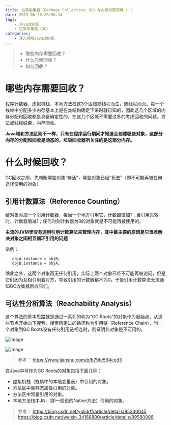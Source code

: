 ```yaml
---
title: 垃圾收集器（Garbage Collection，GC）与内存分配策略（一）
date: 2019-06-20 20:56:34
tags:
	- Java虚拟机
	- 垃圾收集器（GC）
categories:
	- 深入理解Java虚拟机
---
```


> - 哪些内存需要回收？
> - 什么时候回收？
> - 如何回收？


# 哪些内存需要回收？

程序计数器、虚拟机栈、本地方法栈这3个区域随线程而生，随线程而灭。每一个栈帧中分配多少内存基本上是在类结构确定下来时就已知的，因此这几个区域的内存分配和回收都是具备确定性的，在这几个区域不需要过多的考虑回收的问题。方法或线程结束，内存回收。

**Java堆和方法区则不一样，只有在程序运行期间才知道会创建哪些对象，这部分内存的分配和回收是动态的，垃圾回收器所关注的是这部分内存。**

# 什么时候回收？

GC回收之前，先判断哪些对象“存活”，哪些对象已经“死去”（即不可能再被任何途径使用的对象）

## 引用计数算法（Reference Counting）

给对象添加一个引用计数器，每当一个地方引用它，计数器值加1；当引用失效时，计数器值减1；任何时刻计数器为0的对象就是不可能再被使用的。

**主流的JVM里没有选用引用计数算法来管理内存，其中最主要的原因是它很难解决对象之间相互循环引用的问题**

<!-- more -->

举例：

```
   objA.instance = objB;
   objB.instance = objA;
```
除此之外，这两个对象再无任何引用，实际上两个对象已经不可能再被访问，但是它们因为互相引用着对方，导致引用的计数器都不为0，于是引用计数算法无法通知GC收集器回收它们。

## 可达性分析算法（Reachability Analysis）

这个算法的基本思路就是通过一系列的称为“GC Roots”的对象作为起始点，从这些节点开始向下搜索，搜索所走过的路径称为引用链（Reference Chain），当一个对象到GC Roots没有任何引用链相连时，则证明此对象是不可用的。

![image](https://upload-images.jianshu.io/upload_images/14340315-2e2cf687b295b7a4.png?imageMogr2/auto-orient/strip%7CimageView2/2/w/563/format/webp)

![image](https://upload-images.jianshu.io/upload_images/14340315-e9a2f8b4c54c13d8.png?imageMogr2/auto-orient/strip%7CimageView2/2/w/494/format/webp)

> 参考： https://www.jianshu.com/p/b79fe594eed3

在Java中可作为GC Roots的对象包括下面几种：

- 虚拟机栈（栈帧中的本地变量表）中引用的对象。
- 方法区中类静态属性引用的对象。
- 方法区中常量引用的对象。
- 本地方法栈中JNI（即一般说的Native方法）引用的对象。

> 参考： https://blog.csdn.net/yulidrff/article/details/85330045 <br>
> https://blog.csdn.net/weixin_34168880/article/details/89580086